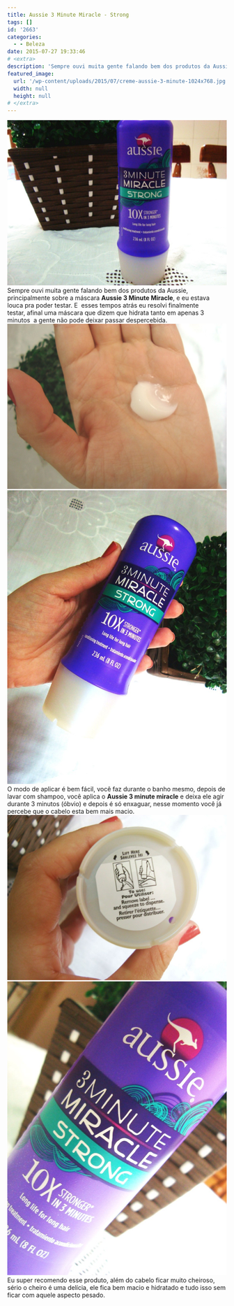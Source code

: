 ```yaml
---
title: Aussie 3 Minute Miracle - Strong
tags: []
id: '2663'
categories:
  - - Beleza
date: 2015-07-27 19:33:46
# <extra>
description: 'Sempre ouvi muita gente falando bem dos produtos da Aussie, principalmente sobre a máscara Aussie 3 Minute Miracle, e eu estava louca pra poder testar. E  esses tempos atrás eu resolvi finalmente testar, afinal uma máscara que dizem que hidrata tanto em apenas 3 minutos  a gente não pode deixar passar despercebida. O modo de aplicar é bem fácil, você faz durante o banho mesmo, depois de lavar com shampoo, você aplica o Aussie 3 minute miracle e deixa ele agir durante 3 minutos (óbvio) e depois é só enxaguar, nesse momento você já percebe que o cabelo esta bem mais macio. Eu super recomendo esse produto, além do cabelo ficar muito cheiroso, sério o cheiro é uma delícia, ele fica bem macio e hidratado e tudo isso sem ficar com aquele aspecto pesado.'
featured_image: 
  url: '/wp-content/uploads/2015/07/creme-aussie-3-minute-1024x768.jpg'
  width: null
  height: null
# </extra>
---
```


[![creme aussie 3 minute](/wp-content/uploads/2015/07/creme-aussie-3-minute-1024x768.jpg)](/wp-content/uploads/2015/07/creme-aussie-3-minute.jpg) Sempre ouvi muita gente falando bem dos produtos da Aussie, principalmente sobre a máscara **Aussie 3 Minute Miracle**, e eu estava louca pra poder testar. E  esses tempos atrás eu resolvi finalmente testar, afinal uma máscara que dizem que hidrata tanto em apenas 3 minutos  a gente não pode deixar passar despercebida. [![aussie 3 minute strong](/wp-content/uploads/2015/07/aussie-3-minute-strong-1024x768.jpg)](/wp-content/uploads/2015/07/aussie-3-minute-strong.jpg) [![creme aussie 3 minute strong](/wp-content/uploads/2015/07/creme-aussie-3-minute-strong-768x1024.jpg)](/wp-content/uploads/2015/07/creme-aussie-3-minute-strong.jpg) O modo de aplicar é bem fácil, você faz durante o banho mesmo, depois de lavar com shampoo, você aplica o **Aussie 3 minute miracle** e deixa ele agir durante 3 minutos (óbvio) e depois é só enxaguar, nesse momento você já percebe que o cabelo esta bem mais macio. [![máscara para cabelo aussie 3 minute miracle](/wp-content/uploads/2015/07/DSC03796-1024x768.jpg)](/wp-content/uploads/2015/07/DSC03796.jpg) [![creme para cabelo aussie 3 minute miracle strong](/wp-content/uploads/2015/07/DSC03800-768x1024.jpg)](/wp-content/uploads/2015/07/DSC03800.jpg) Eu super recomendo esse produto, além do cabelo ficar muito cheiroso, sério o cheiro é uma delícia, ele fica bem macio e hidratado e tudo isso sem ficar com aquele aspecto pesado.
